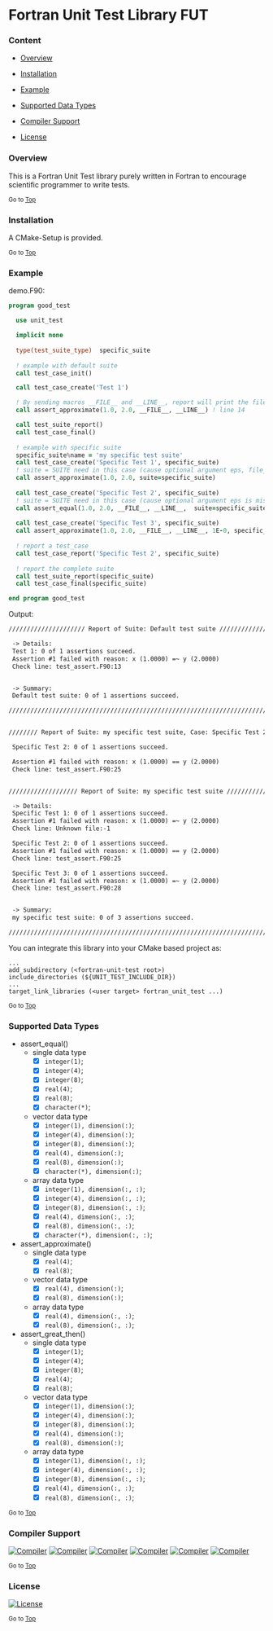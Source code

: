 <a name="top"></a>
# Fortran Unit Test Library FUT

### Content

+ [Overview](#overview)

+ [Installation](#installation)

+ [Example](#example)

+ [Supported Data Types](#supported-data-types)

+ [Compiler Support](#compiler-support)

+ [License](#license)

### Overview
This is a Fortran Unit Test library purely written in Fortran to encourage scientific programmer to write tests.

<sub>Go to [Top](#top)</sub>

### Installation
A CMake-Setup is provided.

<sub>Go to [Top](#top)</sub>

### Example

demo.F90:
```fortran
program good_test

  use unit_test

  implicit none
  
  type(test_suite_type)  specific_suite
  
  ! example with default suite
  call test_case_init()

  call test_case_create('Test 1')

  ! By sending macros __FILE__ and __LINE__, report will print the file and line number where assertion fails.
  call assert_approximate(1.0, 2.0, __FILE__, __LINE__) ! line 14

  call test_suite_report()
  call test_case_final()
  
  ! example with specific suite
  specific_suite%name = 'my specific test suite'
  call test_case_create('Specific Test 1', specific_suite)
  ! suite = SUITE need in this case (cause optional argument eps, file_name, line_number is missing)
  call assert_approximate(1.0, 2.0, suite=specific_suite)
  
  call test_case_create('Specific Test 2', specific_suite)
  ! suite = SUITE need in this case (cause optional argument eps is missing)
  call assert_equal(1.0, 2.0, __FILE__, __LINE__,  suite=specific_suite)
  
  call test_case_create('Specific Test 3', specific_suite)
  call assert_approximate(1.0, 2.0, __FILE__, __LINE__, 1E-0, specific_suite)
  
  ! report a test_case
  call test_case_report('Specific Test 2', specific_suite)
  
  ! report the complete suite
  call test_suite_report(specific_suite)
  call test_case_final(specific_suite)

end program good_test
```

Output:
```txt
///////////////////// Report of Suite: Default test suite ///////////////////////

 -> Details:
 Test 1: 0 of 1 assertions succeed.
 Assertion #1 failed with reason: x (1.0000) =~ y (2.0000)
 Check line: test_assert.F90:13


 -> Summary:
 Default test suite: 0 of 1 assertions succeed.

////////////////////////////////////////////////////////////////////////////////


//////// Report of Suite: my specific test suite, Case: Specific Test 2 /////////

 Specific Test 2: 0 of 1 assertions succeed.

 Assertion #1 failed with reason: x (1.0000) == y (2.0000)
 Check line: test_assert.F90:25


/////////////////// Report of Suite: my specific test suite /////////////////////

 -> Details:
 Specific Test 1: 0 of 1 assertions succeed.
 Assertion #1 failed with reason: x (1.0000) =~ y (2.0000)
 Check line: Unknown file:-1

 Specific Test 2: 0 of 1 assertions succeed.
 Assertion #1 failed with reason: x (1.0000) == y (2.0000)
 Check line: test_assert.F90:25

 Specific Test 3: 0 of 1 assertions succeed.
 Assertion #1 failed with reason: x (1.0000) =~ y (2.0000)
 Check line: test_assert.F90:28


 -> Summary:
 my specific test suite: 0 of 3 assertions succeed.

////////////////////////////////////////////////////////////////////////////////
```

You can integrate this library into your CMake based project as:

```
...
add_subdirectory (<fortran-unit-test root>)
include_directories (${UNIT_TEST_INCLUDE_DIR})
...
target_link_libraries (<user target> fortran_unit_test ...)
```

<sub>Go to [Top](#top)</sub>

### Supported Data Types
+ assert_equal()
  + single data type
    * [x] `integer(1)`;
    * [x] `integer(4)`;
    * [x] `integer(8)`;
    * [x] `real(4)`;
    * [x] `real(8)`;
    * [x] `character(*)`;
  + vector data type
    * [x] `integer(1), dimension(:)`;
    * [x] `integer(4), dimension(:)`;
    * [x] `integer(8), dimension(:)`;
    * [x] `real(4), dimension(:)`;
    * [x] `real(8), dimension(:)`;
    * [x] `character(*), dimension(:)`;
  + array data type
    * [x] `integer(1), dimension(:, :)`;
    * [x] `integer(4), dimension(:, :)`;
    * [x] `integer(8), dimension(:, :)`;
    * [x] `real(4), dimension(:, :)`;
    * [x] `real(8), dimension(:, :)`;
    * [x] `character(*), dimension(:, :)`;
+ assert_approximate()
  + single data type
    * [x] `real(4)`;
    * [x] `real(8)`;
  + vector data type
    * [x] `real(4), dimension(:)`;
    * [x] `real(8), dimension(:)`;
  + array data type
    * [x] `real(4), dimension(:, :)`;
    * [x] `real(8), dimension(:, :)`;
+ assert_great_then()
  + single data type
    * [x] `integer(1)`;
    * [x] `integer(4)`;
    * [x] `integer(8)`;
    * [x] `real(4)`;
    * [x] `real(8)`;
  + vector data type
    * [x] `integer(1), dimension(:)`;
    * [x] `integer(4), dimension(:)`;
    * [x] `integer(8), dimension(:)`;
    * [x] `real(4), dimension(:)`;
    * [x] `real(8), dimension(:)`;
  + array data type
    * [x] `integer(1), dimension(:, :)`;
    * [x] `integer(4), dimension(:, :)`;
    * [x] `integer(8), dimension(:, :)`;
    * [x] `real(4), dimension(:, :)`;
    * [x] `real(8), dimension(:, :)`;

<sub>Go to [Top](#top)</sub>

### Compiler Support

[![Compiler](https://img.shields.io/badge/GNU-v4.8.5+-brightgreen.svg)]()
[![Compiler](https://img.shields.io/badge/PGI-v18.4+-brightgreen.svg)]()
[![Compiler](https://img.shields.io/badge/Intel-v17.0.2.187+-brightgreen.svg)]()
[![Compiler](https://img.shields.io/badge/IBM%20XL-not%20tested-yellow.svg)]()
[![Compiler](https://img.shields.io/badge/g95-not%20tested-yellow.svg)]()
[![Compiler](https://img.shields.io/badge/NAG-not%20tested-yellow.svg)]()

<sub>Go to [Top](#top)</sub>

### License
[![License](https://img.shields.io/badge/license-MIT-brightgreen.svg)]()

<sub>Go to [Top](#top)</sub>
